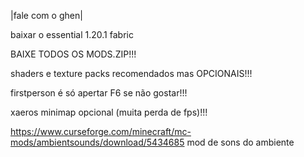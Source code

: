 |fale com o ghen|

baixar o essential 1.20.1 fabric

BAIXE TODOS OS MODS.ZIP!!!

shaders e texture packs recomendados mas OPCIONAIS!!!

firstperson é só apertar F6 se não gostar!!!

xaeros minimap opcional (muita perda de fps)!!!

https://www.curseforge.com/minecraft/mc-mods/ambientsounds/download/5434685
mod de sons do ambiente

